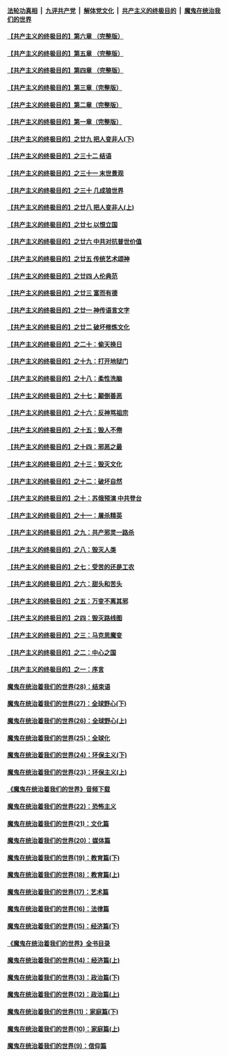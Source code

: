 ####  [法轮功真相](../../../../basic/blob/master/README.md?t=06030731) &nbsp;|&nbsp; [九评共产党](../../../../9ping.md/blob/master/README.md?t=06030731) &nbsp;|&nbsp; [解体党文化](../../../../jtdwh.md/blob/master/README.md?t=06030731)  &nbsp;|&nbsp; [共产主义的终极目的](../../../../gczydzjmd.md/blob/master/README.md?t=06030731) &nbsp;|&nbsp; [魔鬼在统治我们的世界](../../../../mgztzwmdsj.md/blob/master/README.md?t=06030731) 

#### [【共产主义的终极目的】第六章 （完整版）](../pages/nsc422/n11428913.md?t=06030731) 

#### [【共产主义的终极目的】第五章 （完整版）](../pages/nsc422/n11428912.md?t=06030731) 

#### [【共产主义的终极目的】第四章 （完整版）](../pages/nsc422/n11428907.md?t=06030731) 

#### [【共产主义的终极目的】第三章（完整版）](../pages/nsc422/n11428848.md?t=06030731) 

#### [【共产主义的终极目的】第二章（完整版）](../pages/nsc422/n11428831.md?t=06030731) 

#### [【共产主义的终极目的】第一章（完整版）](../pages/nsc422/n11417651.md?t=06030731) 

#### [【共产主义的终极目的】之廿九 把人变非人(下)](../pages/nsc422/n11344140.md?t=06030731) 

#### [【共产主义的终极目的】之三十二 结语](../pages/nsc422/n11360535.md?t=06030731) 

#### [【共产主义的终极目的】之三十一 末世景观](../pages/nsc422/n11351129.md?t=06030731) 

#### [【共产主义的终极目的】之三十 几成狼世界](../pages/nsc422/n11348280.md?t=06030731) 

#### [【共产主义的终极目的】之廿八 把人变非人(上)](../pages/nsc422/n11340492.md?t=06030731) 

#### [【共产主义的终极目的】之廿七 以恨立国](../pages/nsc422/n11336944.md?t=06030731) 

#### [【共产主义的终极目的】之廿六 中共对抗普世价值](../pages/nsc422/n11324785.md?t=06030731) 

#### [【共产主义的终极目的】之廿五 传统艺术颂神](../pages/nsc422/n11296396.md?t=06030731) 

#### [【共产主义的终极目的】之廿四 人伦典范](../pages/nsc422/n11296397.md?t=06030731) 

#### [【共产主义的终极目的】之廿三 富而有德](../pages/nsc422/n11283598.md?t=06030731) 

#### [【共产主义的终极目的】之廿一 神传语言文字](../pages/nsc422/n11263265.md?t=06030731) 

#### [【共产主义的终极目的】之廿二 破坏修炼文化](../pages/nsc422/n11245728.md?t=06030731) 

#### [【共产主义的终极目的】之二十：偷天换日](../pages/nsc422/n11238846.md?t=06030731) 

#### [【共产主义的终极目的】之十九：打开地狱门](../pages/nsc422/n11206376.md?t=06030731) 

#### [【共产主义的终极目的】之十八：柔性洗脑](../pages/nsc422/n11199994.md?t=06030731) 

#### [【共产主义的终极目的】之十七：颠倒善恶](../pages/nsc422/n11179782.md?t=06030731) 

#### [【共产主义的终极目的】之十六：反神骂祖宗](../pages/nsc422/n11166798.md?t=06030731) 

#### [【共产主义的终极目的】之十五：毁人不倦](../pages/nsc422/n11166792.md?t=06030731) 

#### [【共产主义的终极目的】之十四：邪恶之最](../pages/nsc422/n11150249.md?t=06030731) 

#### [【共产主义的终极目的】之十三：毁灭文化](../pages/nsc422/n11135227.md?t=06030731) 

#### [【共产主义的终极目的】之十二：破坏自然](../pages/nsc422/n11135214.md?t=06030731) 

#### [【共产主义的终极目的】之十：苏俄预演 中共登台](../pages/nsc422/n11118424.md?t=06030731) 

#### [【共产主义的终极目的】之十一：屠杀精英](../pages/nsc422/n11118442.md?t=06030731) 

#### [【共产主义的终极目的】之九：共产邪灵一路杀](../pages/nsc422/n11114139.md?t=06030731) 

#### [【共产主义的终极目的】之八：毁灭人类](../pages/nsc422/n11108503.md?t=06030731) 

#### [【共产主义的终极目的】之七：受苦的还是工农](../pages/nsc422/n11101809.md?t=06030731) 

#### [【共产主义的终极目的】之六：甜头和苦头](../pages/nsc422/n11096971.md?t=06030731) 

#### [【共产主义的终极目的】之五：万变不离其邪](../pages/nsc422/n11091285.md?t=06030731) 

#### [【共产主义的终极目的】之四：毁灭路线图](../pages/nsc422/n11086284.md?t=06030731) 

#### [【共产主义的终极目的】之三：马克思魔变](../pages/nsc422/n11061941.md?t=06030731) 

#### [【共产主义的终极目的】之二：中心之国](../pages/nsc422/n11047728.md?t=06030731) 

#### [【共产主义的终极目的】之一：序言](../pages/nsc422/n11086077.md?t=06030731) 

#### [魔鬼在统治着我们的世界(28)：结束语](../pages/nsc422/n10936246.md?t=06030731) 

#### [魔鬼在统治着我们的世界(27)：全球野心(下)](../pages/nsc422/n10928319.md?t=06030731) 

#### [魔鬼在统治着我们的世界(26)：全球野心(上)](../pages/nsc422/n10900318.md?t=06030731) 

#### [魔鬼在统治着我们的世界(25)：全球化](../pages/nsc422/n10788205.md?t=06030731) 

#### [魔鬼在统治着我们的世界(24)：环保主义(下)](../pages/nsc422/n10695307.md?t=06030731) 

#### [魔鬼在统治着我们的世界(23)：环保主义(上)](../pages/nsc422/n10688613.md?t=06030731) 

#### [《魔鬼在统治着我们的世界》音频下载](../pages/nsc422/n10635553.md?t=06030731) 

#### [魔鬼在统治着我们的世界(22)：恐怖主义](../pages/nsc422/n10614727.md?t=06030731) 

#### [魔鬼在统治着我们的世界(21)：文化篇](../pages/nsc422/n10597706.md?t=06030731) 

#### [魔鬼在统治着我们的世界(20)：媒体篇](../pages/nsc422/n10586579.md?t=06030731) 

#### [魔鬼在统治着我们的世界(19)：教育篇(下)](../pages/nsc422/n10564808.md?t=06030731) 

#### [魔鬼在统治着我们的世界(18)：教育篇(上)](../pages/nsc422/n10526970.md?t=06030731) 

#### [魔鬼在统治着我们的世界(17)：艺术篇](../pages/nsc422/n10499093.md?t=06030731) 

#### [魔鬼在统治着我们的世界(16)：法律篇](../pages/nsc422/n10485969.md?t=06030731) 

#### [魔鬼在统治着我们的世界(15)：经济篇(下)](../pages/nsc422/n10469975.md?t=06030731) 

#### [《魔鬼在统治着我们的世界》全书目录](../pages/nsc422/n10464261.md?t=06030731) 

#### [魔鬼在统治着我们的世界(14)：经济篇(上)](../pages/nsc422/n10457370.md?t=06030731) 

#### [魔鬼在统治着我们的世界(13)：政治篇(下)](../pages/nsc422/n10448270.md?t=06030731) 

#### [魔鬼在统治着我们的世界(12)：政治篇(上)](../pages/nsc422/n10444576.md?t=06030731) 

#### [魔鬼在统治着我们的世界(11)：家庭篇(下)](../pages/nsc422/n10440961.md?t=06030731) 

#### [魔鬼在统治着我们的世界(10)：家庭篇(上)](../pages/nsc422/n10435448.md?t=06030731) 

#### [魔鬼在统治着我们的世界(9)：信仰篇](../pages/nsc422/n10432159.md?t=06030731) 

